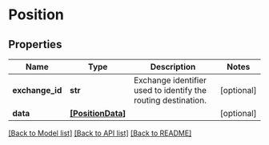 # Position


## Properties
Name | Type | Description | Notes
------------ | ------------- | ------------- | -------------
**exchange_id** | **str** | Exchange identifier used to identify the routing destination. | [optional] 
**data** | [**[PositionData]**](PositionData.md) |  | [optional] 

[[Back to Model list]](../README.md#documentation-for-models) [[Back to API list]](../README.md#documentation-for-api-endpoints) [[Back to README]](../README.md)


